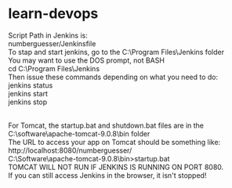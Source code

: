 # learn-devops


Script Path in Jenkins is:<br/>
numberguesser/Jenkinsfile
<br/>
To stap and start jenkins, go to the C:\Program Files\Jenkins folder
<br/>You may want to use the DOS prompt, not BASH
<br/>
cd C:\Program Files\Jenkins
<br/>
Then issue these commands depending on what you need to do:
</br>
jenkins status</br>
jenkins start</br>
jenkins stop</br>
</br>

For Tomcat, the startup.bat and shutdown.bat files are in the C:\software\apache-tomcat-9.0.8\bin folder
</br>
The URL to access your app on Tomcat should be something like:
http://localhost:8080/numberguesser/
</br>
C:\Software\apache-tomcat-9.0.8\bin>startup.bat
</br>
TOMCAT WILL NOT RUN IF JENKINS IS RUNNING ON PORT 8080.</br>
If you can still access Jenkins in the browser, it isn't stopped!
